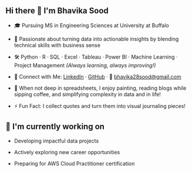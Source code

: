## Hi there 👋 I'm Bhavika Sood

- 🎓 Pursuing MS in Engineering Sciences at University at Buffalo
  
- 👀 Passionate about turning data into actionable insights by blending technical skills with business sense
  
- 🛠️ Python · R · SQL · Excel · Tableau · Power BI · Machine Learning · Project Management _(Always learning, always improving!)_ 

- 🔗 Connect with Me: [LinkedIn](https://www.linkedin.com/in/bhavikasood28) · [GitHub](https://github.com/bhavikasood28) · 📧 bhavika28sood@gmail.com
  
- 🎨 When not deep in spreadsheets, I enjoy painting, reading blogs while sipping coffee, and simplifying complexity in data and in life!
  
- ⚡ Fun Fact: I collect quotes and turn them into visual journaling pieces!

## 🔭 I'm currently working on

- Developing impactful data projects

- Actively exploring new career opportunities

- Preparing for AWS Cloud Practitioner certification
